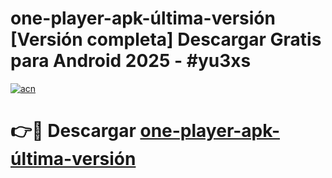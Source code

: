 # one-player-apk-última-versión  [Versión completa] Descargar Gratis para Android 2025 - #yu3xs

[![acn](https://github.com/user-attachments/assets/0f9c940e-d8b0-45ae-aac7-cd30a18b3e1c)](https://apps.freeplayer.one?title=one-player-apk-última-versión&ref=9F)

# 👉🔴 Descargar [one-player-apk-última-versión](https://apps.freeplayer.one?title=one-player-apk-última-versión&ref=9F)